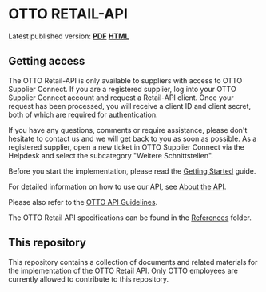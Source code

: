 # OTTO RETAIL-API

Latest published version:
[**PDF**](https://github.com/otto-de/retail-api-hub-documentation/releases/download/v1.0.0/otto-retail-api-guidelines.pdf)
[**HTML**](https://github.com/otto-de/retail-api-hub-documentation/releases/download/v1.0.0/otto-retail-api-guidelines.html)


## Getting access
The OTTO Retail-API is only available to suppliers with access to OTTO Supplier Connect.
If you are a registered supplier, log into your OTTO Supplier Connect account and request a Retail-API client.
Once your request has been processed, you will receive a client ID and client secret, both of which are required for authentication.

If you have any questions, comments or require assistance, please don't hesitate to contact us and we will get back to you as soon as possible.
As a registered supplier, open a new ticket in OTTO Supplier Connect via the Helpdesk and select the subcategory "Weitere Schnittstellen".

Before you start the implementation, please read the [Getting Started](01_getting-started/01_introduction.md) guide.

For detailed information on how to use our API, see [About the API](02_about-the-api/01_api-operations.md).

Please also refer to the [OTTO API Guidelines](03_api_guidelines/000_index.md).

The OTTO Retail API specifications can be found in the [References](references) folder.


## This repository
This repository contains a collection of documents and related materials for the implementation of the OTTO Retail API.
Only OTTO employees are currently allowed to contribute to this repository.
